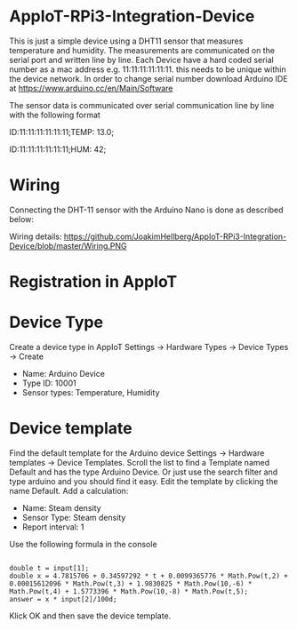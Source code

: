 # AppIoT-RPi3-Integration-Device
This is just a simple device using a DHT11 sensor that measures temperature and humidity.
The measurements are communicated on the serial port and written line by line.
Each Device have a hard coded serial number as a mac address e.g. 11:11:11:11:11:11. this needs to be unique within the device network.
In order to change serial number download Arduino IDE at https://www.arduino.cc/en/Main/Software

The sensor data is communicated over serial communication line by line with the following format

ID:11:11:11:11:11:11;TEMP: 13.0;

ID:11:11:11:11:11:11;HUM: 42;

# Wiring
Connecting the DHT-11 sensor with the Arduino Nano is done as described below:

Wiring details: https://github.com/JoakimHellberg/AppIoT-RPi3-Integration-Device/blob/master/Wiring.PNG

# Registration in AppIoT

# Device Type
Create a device type in AppIoT Settings -> Hardware Types -> Device Types -> Create
- Name: Arduino Device
- Type ID: 10001
- Sensor types: Temperature, Humidity

# Device template
Find the default template for the Arduino device Settings -> Hardware templates -> Device Templates. Scroll the list to find a Template named Default and has the type Arduino Device. Or just use the search filter and type arduino and you should find it easy.
Edit the template by clicking the name Default. Add a calculation:
- Name: Steam density
- Sensor Type: Steam density
- Report interval: 1

Use the following formula in the console
 
<code>
double t = input[1];            
double x = 4.7815706 + 0.34597292 * t + 0.0099365776 * Math.Pow(t,2) + 0.00015612096 * Math.Pow(t,3) + 1.9830825 * Math.Pow(10,-6) * Math.Pow(t,4) + 1.5773396 * Math.Pow(10,-8) * Math.Pow(t,5);
answer = x * input[2]/100d;
</code>

Klick OK and then save the device template.

